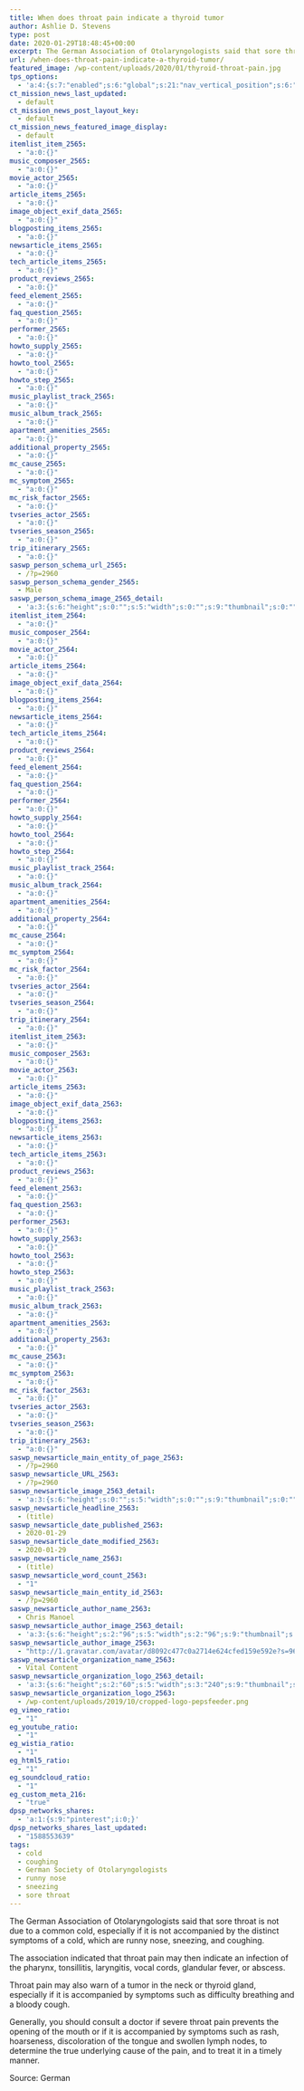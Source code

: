 ```yaml
---
title: When does throat pain indicate a thyroid tumor
author: Ashlie D. Stevens
type: post
date: 2020-01-29T18:48:45+00:00
excerpt: The German Association of Otolaryngologists said that sore throat is not due to a common cold, especially if it is not accompanied by the distinct symptoms of a cold, which are runny nose, sneezing, and coughing.
url: /when-does-throat-pain-indicate-a-thyroid-tumor/
featured_image: /wp-content/uploads/2020/01/thyroid-throat-pain.jpg
tps_options:
  - 'a:4:{s:7:"enabled";s:6:"global";s:21:"nav_vertical_position";s:6:"global";s:23:"nav_hide_on_first_slide";b:0;s:23:"slide_loading_mechanism";s:6:"global";}'
ct_mission_news_last_updated:
  - default
ct_mission_news_post_layout_key:
  - default
ct_mission_news_featured_image_display:
  - default
itemlist_item_2565:
  - "a:0:{}"
music_composer_2565:
  - "a:0:{}"
movie_actor_2565:
  - "a:0:{}"
article_items_2565:
  - "a:0:{}"
image_object_exif_data_2565:
  - "a:0:{}"
blogposting_items_2565:
  - "a:0:{}"
newsarticle_items_2565:
  - "a:0:{}"
tech_article_items_2565:
  - "a:0:{}"
product_reviews_2565:
  - "a:0:{}"
feed_element_2565:
  - "a:0:{}"
faq_question_2565:
  - "a:0:{}"
performer_2565:
  - "a:0:{}"
howto_supply_2565:
  - "a:0:{}"
howto_tool_2565:
  - "a:0:{}"
howto_step_2565:
  - "a:0:{}"
music_playlist_track_2565:
  - "a:0:{}"
music_album_track_2565:
  - "a:0:{}"
apartment_amenities_2565:
  - "a:0:{}"
additional_property_2565:
  - "a:0:{}"
mc_cause_2565:
  - "a:0:{}"
mc_symptom_2565:
  - "a:0:{}"
mc_risk_factor_2565:
  - "a:0:{}"
tvseries_actor_2565:
  - "a:0:{}"
tvseries_season_2565:
  - "a:0:{}"
trip_itinerary_2565:
  - "a:0:{}"
saswp_person_schema_url_2565:
  - /?p=2960
saswp_person_schema_gender_2565:
  - Male
saswp_person_schema_image_2565_detail:
  - 'a:3:{s:6:"height";s:0:"";s:5:"width";s:0:"";s:9:"thumbnail";s:0:"";}'
itemlist_item_2564:
  - "a:0:{}"
music_composer_2564:
  - "a:0:{}"
movie_actor_2564:
  - "a:0:{}"
article_items_2564:
  - "a:0:{}"
image_object_exif_data_2564:
  - "a:0:{}"
blogposting_items_2564:
  - "a:0:{}"
newsarticle_items_2564:
  - "a:0:{}"
tech_article_items_2564:
  - "a:0:{}"
product_reviews_2564:
  - "a:0:{}"
feed_element_2564:
  - "a:0:{}"
faq_question_2564:
  - "a:0:{}"
performer_2564:
  - "a:0:{}"
howto_supply_2564:
  - "a:0:{}"
howto_tool_2564:
  - "a:0:{}"
howto_step_2564:
  - "a:0:{}"
music_playlist_track_2564:
  - "a:0:{}"
music_album_track_2564:
  - "a:0:{}"
apartment_amenities_2564:
  - "a:0:{}"
additional_property_2564:
  - "a:0:{}"
mc_cause_2564:
  - "a:0:{}"
mc_symptom_2564:
  - "a:0:{}"
mc_risk_factor_2564:
  - "a:0:{}"
tvseries_actor_2564:
  - "a:0:{}"
tvseries_season_2564:
  - "a:0:{}"
trip_itinerary_2564:
  - "a:0:{}"
itemlist_item_2563:
  - "a:0:{}"
music_composer_2563:
  - "a:0:{}"
movie_actor_2563:
  - "a:0:{}"
article_items_2563:
  - "a:0:{}"
image_object_exif_data_2563:
  - "a:0:{}"
blogposting_items_2563:
  - "a:0:{}"
newsarticle_items_2563:
  - "a:0:{}"
tech_article_items_2563:
  - "a:0:{}"
product_reviews_2563:
  - "a:0:{}"
feed_element_2563:
  - "a:0:{}"
faq_question_2563:
  - "a:0:{}"
performer_2563:
  - "a:0:{}"
howto_supply_2563:
  - "a:0:{}"
howto_tool_2563:
  - "a:0:{}"
howto_step_2563:
  - "a:0:{}"
music_playlist_track_2563:
  - "a:0:{}"
music_album_track_2563:
  - "a:0:{}"
apartment_amenities_2563:
  - "a:0:{}"
additional_property_2563:
  - "a:0:{}"
mc_cause_2563:
  - "a:0:{}"
mc_symptom_2563:
  - "a:0:{}"
mc_risk_factor_2563:
  - "a:0:{}"
tvseries_actor_2563:
  - "a:0:{}"
tvseries_season_2563:
  - "a:0:{}"
trip_itinerary_2563:
  - "a:0:{}"
saswp_newsarticle_main_entity_of_page_2563:
  - /?p=2960
saswp_newsarticle_URL_2563:
  - /?p=2960
saswp_newsarticle_image_2563_detail:
  - 'a:3:{s:6:"height";s:0:"";s:5:"width";s:0:"";s:9:"thumbnail";s:0:"";}'
saswp_newsarticle_headline_2563:
  - (title)
saswp_newsarticle_date_published_2563:
  - 2020-01-29
saswp_newsarticle_date_modified_2563:
  - 2020-01-29
saswp_newsarticle_name_2563:
  - (title)
saswp_newsarticle_word_count_2563:
  - "1"
saswp_newsarticle_main_entity_id_2563:
  - /?p=2960
saswp_newsarticle_author_name_2563:
  - Chris Manoel
saswp_newsarticle_author_image_2563_detail:
  - 'a:3:{s:6:"height";s:2:"96";s:5:"width";s:2:"96";s:9:"thumbnail";s:75:"http://1.gravatar.com/avatar/d8092c477c0a2714e624cfed159e592e?s=96&d=mm&r=g";}'
saswp_newsarticle_author_image_2563:
  - "http://1.gravatar.com/avatar/d8092c477c0a2714e624cfed159e592e?s=96&d=mm&r=g"
saswp_newsarticle_organization_name_2563:
  - Vital Content
saswp_newsarticle_organization_logo_2563_detail:
  - 'a:3:{s:6:"height";s:2:"60";s:5:"width";s:3:"240";s:9:"thumbnail";s:82:"/wp-content/uploads/2019/10/cropped-logo-pepsfeeder.png";}'
saswp_newsarticle_organization_logo_2563:
  - /wp-content/uploads/2019/10/cropped-logo-pepsfeeder.png
eg_vimeo_ratio:
  - "1"
eg_youtube_ratio:
  - "1"
eg_wistia_ratio:
  - "1"
eg_html5_ratio:
  - "1"
eg_soundcloud_ratio:
  - "1"
eg_custom_meta_216:
  - "true"
dpsp_networks_shares:
  - 'a:1:{s:9:"pinterest";i:0;}'
dpsp_networks_shares_last_updated:
  - "1588553639"
tags:
  - cold
  - coughing
  - German Society of Otolaryngologists
  - runny nose
  - sneezing
  - sore throat
---
```


The German Association of Otolaryngologists said that sore throat is not due to a common cold, especially if it is not accompanied by the distinct symptoms of a cold, which are runny nose, sneezing, and coughing.

The association indicated that throat pain may then indicate an infection of the pharynx, tonsillitis, laryngitis, vocal cords, glandular fever, or abscess.

Throat pain may also warn of a tumor in the neck or thyroid gland, especially if it is accompanied by symptoms such as difficulty breathing and a bloody cough.

Generally, you should consult a doctor if severe throat pain prevents the opening of the mouth or if it is accompanied by symptoms such as rash, hoarseness, discoloration of the tongue and swollen lymph nodes, to determine the true underlying cause of the pain, and to treat it in a timely manner.

Source: German
